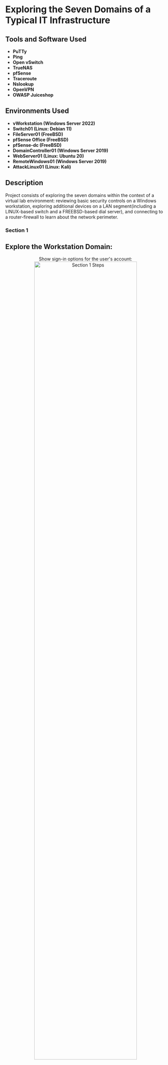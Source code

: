 <h1>Exploring the Seven Domains of a Typical IT Infrastructure</h1>

<h2>Tools and Software Used</h2>

- <b>PuTTy</b> 
- <b>Ping</b>
- <b>Open vSwitch</b> 
- <b>TrueNAS</b>
- <b>pfSense</b> 
- <b>Traceroute</b>
- <b>Nslookup</b> 
- <b>OpenVPN</b>
- <b>OWASP Juiceshop</b> 

<h2>Environments Used </h2>

- <b>vWorkstation (Windows Server 2022)</b> 
- <b>Switch01 (Linux: Debian 11)</b>
- <b>FileServer01 (FreeBSD)</b>
- <b>pfSense Office (FreeBSD)</b>
- <b>pfSense-dc (FreeBSD)</b>
- <b>DomainController01 (Windows Server 2019)</b>
- <b>WebServer01 (Linux: Ubuntu 20)</b>
- <b>RemoteWindows01 (Windows Server 2019)</b>
- <b>AttackLinux01 (Linux: Kali)</b>
 
<h2>Description</h2>
Project consists of exploring the seven domains within the context of a virtual lab environment: reviewing basic security controls on a Windows workstation, exploring additional devices on a LAN segment(including a LINUX-based switch and a FREEBSD-based dial server), and connecting to a router-firewall to learn about the network perimeter.
<br />

### Section 1

<h2>Explore the Workstation Domain:</h2>








<p align="center">
Show sign-in options for the user's account: <br/>
<img src="" height="80%" width="80%" alt="Section 1 Steps"/>
<br />
<br />
View configured update policies page:  <br/>
<img src="" height="80%" width="80%" alt="Section 1 Steps"/>
<br />
<br />
View virus and threat protection settings: <br/>
<img src="" height="80%" width="80%" alt="Section 1 Steps"/>
<br />
<br />
Show security warning from attempting to run an executable file:  <br/>
<img src="" height="80%" width="80%" alt="Section 1n Steps"/>
<br />
<br />
Show the blocked attachment message:  <br/>
<img src="" height="80%" width="80%" alt="Disk Sanitization Steps"/>
<br />
<br />
Show successful connection to the user folder:  <br/>
<img src="" height="80%" width="80%" alt="Disk Sanitization Steps"/>
<br />
<br />
Show the failed connection to another user folder:  <br/>
<img src="" height="80%" width="80%" alt="Disk Sanitization Steps"/>
<br />
<br />
Show the successful connection to the Marketing shared folder:  <br/>
<img src="" height="80%" width="80%" alt="Disk Sanitization Steps"/>
<br />
<br />
Show the failed connection to another shared folder:  <br/>
<img src="" height="80%" width="80%" alt="Disk Sanitization Steps"/>

 <h2>Explore the LAN Domain:</h2>







<p align="center">
Show vWorkstation's original ARP table: <br/>
<img src="" height="80%" width="80%" alt="Section 1 Steps"/>
<br />
<br />
Show VWorkstation's updated ARP table::  <br/>
<img src="" height="80%" width="80%" alt="Section 1 Steps"/>
<br />
<br />
Show Switch01 forwarding table: <br/>
<img src="" height="80%" width="80%" alt="Section 1 Steps"/>
<br />
<br />
Show contents of the Employees directory:  <br/>
<img src="" height="80%" width="80%" alt="Section 1n Steps"/>

 <h2>Explore the LAN-to-WAN Domain:</h2>







<p align="center">
Show the Outbound NAT settings: <br/>
<img src="" height="80%" width="80%" alt="Section 1 Steps"/>
<br />
<br />
Show the permissive LAN rules::  <br/>
<img src="" height="80%" width="80%" alt="Section 1 Steps"/>
<br />
<br />
Show the Static Routes page: <br/>
<img src="" height="80%" width="80%" alt="Section 1 Steps"/>
<br />
<br />
Show the result of your tracert to the pfSense=dc appliance:  <br/>
<img src="" height="80%" width="80%" alt="Section 1n Steps"/>
<br />
<br />
Show the Port Forward rules for the web server: <br/>
<img src="" height="80%" width="80%" alt="Section 1 Steps"/>
<br />
<br />
Show the DMZ firewall rules: <br/>
<img src="" height="80%" width="80%" alt="Section 1 Steps"/>

 ### Section 2

<h2>Explore the WAN Domain:</h2>










<p align="center">
Show the static route for the point-to-point connection: <br/>
<img src="" height="80%" width="80%" alt="Section 1 Steps"/>
<br />
<br />
Show the BPG neighbor ping results:  <br/>
<img src="" height="80%" width="80%" alt="Section 1 Steps"/>
<br />
<br />
Show the traceroute to the file server: <br/>
<img src="" height="80%" width="80%" alt="Section 1 Steps"/>
<br />
<br />

 <h2>Explore the Remote Access Domain:</h2>










<p align="center">
Show the successful connection to the email server: <br/>
<img src="" height="80%" width="80%" alt="Section 1 Steps"/>
<br />
<br />
Document whether the VPN connection is a split tunnel or full tunnel, based on tracert results: <br/>
<img src="" height="80%" width="80%" alt="Section 1 Steps"/>
<br />
<br />
Show the successful reverse DNS lookup for the internet host: <br/>
<img src="" height="80%" width="80%" alt="Section 1 Steps"/>
<br />
<br />

 <h2>Explore the System/Application Domain:</h2>










<p align="center">
Show the whoami results: <br/>
<img src="" height="80%" width="80%" alt="Section 1 Steps"/>
<br />
<br />
Show the members of the Developers AD group:  <br/>
<img src="" height="80%" width="80%" alt="Section 1 Steps"/>
<br />
<br />
Show the password policy settings in the Group Policy Management Console: <br/>
<img src="" height="80%" width="80%" alt="Section 1 Steps"/>
<br />
<br />
Show the DNS entries:  <br/>
<img src="" height="80%" width="80%" alt="Section 1n Steps"/>
<br />
<br />
Show the Docker service status:  <br/>
<img src="" height="80%" width="80%" alt="Disk Sanitization Steps"/>
<br />
<br />
Show the juiceshop.com web page:  <br/>
<img src="" height="80%" width="80%" alt="Disk Sanitization Steps"/>
<br />
<br />
Show the disks in the tank volume:  <br/>
<img src="" height="80%" width="80%" alt="Disk Sanitization Steps"/>

</p>

<!--
 ```diff
- text in red
+ text in green
! text in orange
# text in gray
@@ text in purple (and bold)@@
```
--!>
